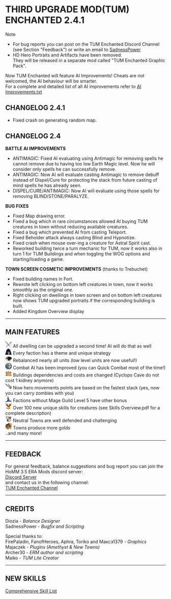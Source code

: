 # THIRD UPGRADE MOD(TUM) ENCHANTED 2.4.1
> [!NOTE]  
> - For bug reports you can post on the TUM Enchanted Discord Channel (see Section "Feedback") or write an email to [SadnessPower](mailto:fallenstar268@icqmail.com)
> - HD Hero Portraits and Artifacts have been removed.  
>   They will be released in a separate mod called "TUM Enchanted Graphic Pack".  

Now TUM Enchanted will feature AI Improvements! Cheats are not welcomed, the AI behaviour will be smarter.  
For a complete and detailed list of all AI improvements refer to [AI Improvements.txt](https://github.com/SadnessPower/TUM-Enchanted/blob/main/AI%20Improvements.txt)    
## CHANGELOG 2.4.1  
- Fixed crash on generating random map.

## CHANGELOG 2.4  
**BATTLE AI IMPROVEMENTS**  
- ANTIMAGIC: Fixed AI evaluating using Antimagic for removing spells he cannot remove due to having too low Earth Magic level. Now he will consider only spells he can successfully remove.  
- ANTIMAGIC: Now AI will evaluate casting Antimagic to remove debuff instead of Dispel/Cure for protecting the stack from future casting of mind spells he has already seen.   
- DISPEL/CURE/ANTIMAGIC: Now AI will evaluate using those spells for removing BLIND/STONE/PARALYZE.  

**BUG FIXES**  
- Fixed Map drawing error.  
- Fixed a bug which in rare circumstances allowed AI buying TUM creatures in town without reducing available creatures.  
- Fixed a bug which prevented AI from casting Teleport.  
- Fixed Beholder attack always casting Blind and Hypnotize.  
- Fixed crash when mouse over-ing a creature for Astral Spirit cast.  
- Reworked building twice a turn mechanic for TUM, now it works also in turn 1 for TUM Buildings and when toggling the WOG options and starting/loading a game.  

**TOWN SCREEN COSMETIC IMPROVEMENTS** (thanks to Trebuchet)
- Fixed building names in Fort.  
- Rewrote left clicking on bottom left creatures in town, now it works smoothly as the original one.  
- Right clicking on dwellings in town screen and on bottom left creatures now shows TUM upgraded portraits if the corresponding building is built.  
- Added Kingdom Overview display  

-----------------------------------------------------------------------------------------------------------------------
MAIN FEATURES
------------------------------------------------------------------------------------------------------------------------ 
![](https://raw.githubusercontent.com/SadnessPower/TUM-Enchanted/main/Assets/attr_attack.webp) All dwelling can be upgraded a second time! AI will do that as well  
![](https://raw.githubusercontent.com/SadnessPower/TUM-Enchanted/main/Assets/logo_homm3_sod.webp) Every faction has a theme and unique strategy  
![](https://raw.githubusercontent.com/SadnessPower/TUM-Enchanted/main/Assets/logo_homm3_wog.webp) Rebalanced nearly all units (low level units are now useful!)   
![](https://raw.githubusercontent.com/SadnessPower/TUM-Enchanted/main/Assets/AI.webp) Combat AI has been improved (you can Quick Combat most of the time!)  
![](https://raw.githubusercontent.com/SadnessPower/TUM-Enchanted/main/Assets/art_holy_grail.webp) Buildings dependencies and costs are changed (Cyclops Cave do not cost 1 kidney anymore)  
![](https://raw.githubusercontent.com/SadnessPower/TUM-Enchanted/main/Assets//art_angel_wings.webp) Now hero movements points are based on the fastest stack (yes, now you can carry zombies with you)  
![](https://raw.githubusercontent.com/SadnessPower/TUM-Enchanted/main/Assets/art_spellbinders_hat.webp) Factions without Mage Guild Level 5 have other bonus  
![](https://raw.githubusercontent.com/SadnessPower/TUM-Enchanted/main/Assets/logo_homm3_era.webp) Over 100 new unique skills for creatures (see Skills Overview.pdf for a complete description)  
![](https://raw.githubusercontent.com/SadnessPower/TUM-Enchanted/main/Assets/attr_defence.webp) Neutral Towns are well defended and challenging  
![](https://raw.githubusercontent.com/SadnessPower/TUM-Enchanted/main/Assets/art_endless_sack_of_gold.webp) Towns produce more golds  
..and many more!  
  
-----------------------------------------------------------------------------------------------------------------------
FEEDBACK
-----------------------------------------------------------------------------------------------------------------------
For general feedback, balance suggestions and bug report you can join the HoMM 3.5 ERA Mods discord server:  
[Discord Server](https://discord.gg/hCTMfVq6w5)  
and contact us in the following channel:  
[TUM Enchanted Channel](https://discord.com/channels/665742159307341827/1232146926078787644)  


-----------------------------------------------------------------------------------------------------------------------
CREDITS
-----------------------------------------------------------------------------------------------------------------------
Diozia - *Balance Designer*  
SadnessPower - *Bugfix and Scripting*  

Special thanks to:  
FirePaladin, FanofHeroes, Aphra, Toriko and Максэ1379 - *Graphics*  
Majaczek - *Plugins (Amethyst & New Towns)*  
Archer30 - *ERM author and scripting*  
Maiko - *TUM Lite Creator*    

-----------------------------------------------------------------------------------------------------------------------
NEW SKILLS
-----------------------------------------------------------------------------------------------------------------------

[Comprehensive Skill List](https://github.com/SadnessPower/TUM-Enchanted/blob/84857b018696bc23325dba1aedc1bd02d11a3746/Skills%20Overview.pdf)
